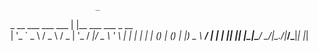                        _                    
 _ __ ___   ___   ___ | |__  ___  ___ _ __  
| '_ ` _ \ / _ \ / _ \| '_ \/ __|/ _ \ '_ \ 
| | | | | | (_) | (_) | |_) \__ \  __/ | | |
|_| |_| |_|\___/ \___/|_.__/|___/\___|_| |_|
                                            
